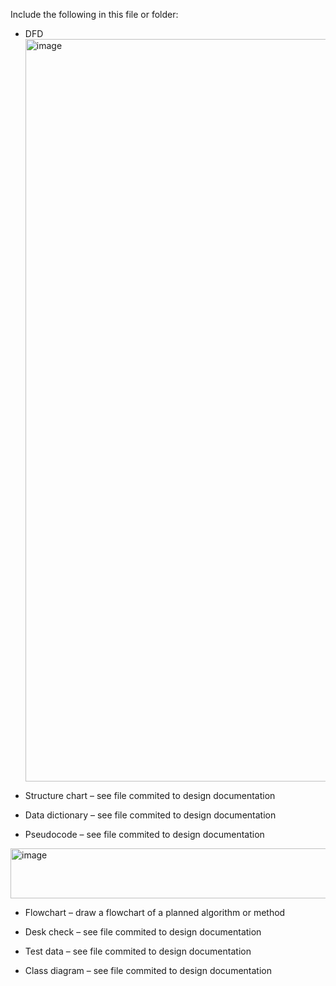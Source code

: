 Include the following in this file or folder:

- DFD
  <img width="1659" height="1188" alt="image" src="https://github.com/user-attachments/assets/e32597c5-70f8-4777-ab9b-69263f789305" />




- Structure chart – see file commited to design documentation


- Data dictionary – see file commited to design documentation


  
- Pseudocode –  see file commited to design documentation



<img width="797" height="80" alt="image" src="https://github.com/user-attachments/assets/28c03950-2bb1-4a60-a910-4361f7695a85" />



- Flowchart – draw a flowchart of a planned algorithm or method



- Desk check –  see file commited to design documentation





- Test data –  see file commited to design documentation


- Class diagram – see file commited to design documentation
